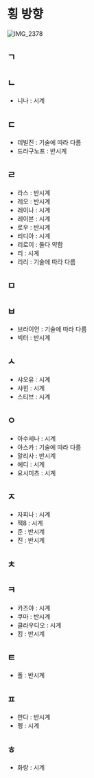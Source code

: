# 횡 방향

![IMG_2378](https://github.com/user-attachments/assets/6c4a64d0-e289-44f2-bde4-e441cf67b231)

## ㄱ

## ㄴ
- 니나 : 시계

## ㄷ
- 데빌진 : 기술에 따라 다름
- 드라구노프 : 반시계

## ㄹ
- 라스 : 반시계
- 레오 : 반시계
- 레이나 : 시계
- 레이븐 : 시계
- 로우 : 반시계
- 리디아 : 시계
- 리로이 : 둘다 약함
- 리 : 시계
- 리리 : 기술에 따라 다름

## ㅁ

## ㅂ
- 브라이언 : 기술에 따라 다름
- 빅터 : 반시계

## ㅅ
- 샤오유 : 시계
- 샤힌 : 시계
- 스티브 : 시계
 
## ㅇ
- 아수세나 : 시계
- 아스카 : 기술에 따라 다름
- 알리사 : 반시계
- 에디 : 시계
- 요시미츠 : 시계

## ㅈ
- 자피나 : 시계
- 잭8 : 시계
- 준 : 반시계
- 진 : 반시계

## ㅊ

## ㅋ
- 카즈야 : 시계
- 쿠마 : 반시계
- 클라우디오 : 시계
- 킹 : 반시계

## ㅌ
- 폴 : 반시계

## ㅍ
- 판다 : 반시계
- 펭 : 시계

## ㅎ
- 화랑 : 시계